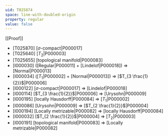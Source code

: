 ```yaml
---
uid: T025874
space: line-with-doubled-origin
property: regular
value: false
---
```

[[Proof]]

* [T025870] [$\sigma$-compact|P000017]
* [T025640] [$T_2$|P000003]
* [T025655] [topological manifold|P000083]
* [I000030] ([Regular|P000011] + [Lindelof|P000018]) => [Normal|P000013]
* [I000034] ([$T_1$|P000002] + [Normal|P000013]) => [$T_{3 \frac{1}{2}}$|P000006]
* [I000122] [$\sigma$-compact|P000017] => [Lindelof|P000018]
* [I000114] [$T_{3 \frac{1}{2}}$|P000006] => [Urysohn|P000009]
* [I000195] [locally Hausdorff|P000084] => [$T_1$|P000002]
* [I000086] [Urysohn|P000009] => [$T_{2 \frac{1}{2}}$|P000004]
* [I000194] [Locally metrizable|P000082] => [locally Hausdorff|P000084]
* [I000032] [$T_{2 \frac{1}{2}}$|P000004] => [$T_2$|P000003]
* [I000191] [topological manifold|P000083] => [Locally metrizable|P000082]

